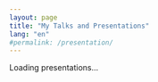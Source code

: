 ```yaml
---
layout: page
title: "My Talks and Presentations"
lang: "en"
#permalink: /presentation/
---
```


<link rel="stylesheet" href="/assets/css/presentations.css">

<div id="presentations-container">
    <p>Loading presentations...</p>
</div>

<script src="/assets/js/presentations-core.js"></script>
<script src="/assets/js/presentations-en.js"></script>